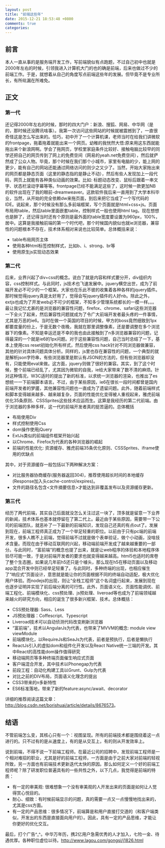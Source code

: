 ```yaml
---
layout: post
title: "前端这些年"
date: 2015-12-21 18:53:48 +0800
comments: true
categories: 
---
```


## 前言

本人一直从事的是服务端开发工作，写前端貌似有点跑题，不过自己初中也就是2000年左右的时候，引领我进入计算机大门的也的确是前端，后来也做过不少的前端工作。于是，就想着从自己的角度写点前端这些年的发展。但毕竟不是专业所长，有所纰漏在所难免。

<!--more-->

## 正文

### 第一代

还记得2000年左右的时候，那时的四大门户：新浪、搜狐、网易、中华网（是的，那时候还没腾讯啥事）。我第一次访问这些网站的时候就被震撼到了，一直很奇怪这是怎么写出来的。恰巧，初中开了一个计算机课，老师当时在给我们讲微软的frontpage，拖着拖着就能出来一个网页。幼稚的我恍然大悟:原来用这东西就能拖出来个新浪网啊。学会了拖网页，学校里家庭条件比较好、接触电脑比较早的同学还把自己的网页传到了网上的免费空间（网易的yeah.net免费空间），然后就俨然成了公众人物。毕竟，那个时候在我们那个小城市，家里有电脑的少，能上网的更少，能有自己的网站还能通过网络访问的则少之又少了。当然，开始大家拖出来的网页都是静态页面（这里的静态指的是静止不动），然后有些人发现加上一段代码，网页上就能有各种类似动画的效果。比如: 标题动态改变、鼠标后跟着一串文字、状态栏滚动字幕等等。frontpage已经不能满足这些了，这时候一款更加NB的软件出现在了我的眼前-dreamweaver。这款软件我后来一直用到了大学本科毕业，当然，从开始的完全依赖dw来拖页面，到后来把它当成了一个写代码的IDE。说起来，那个时候没有那么多前端框架，写个页面就是html+css+js。页面布局用table，然后table里面嵌套table，控制样式一般也使用html tag。现在想想也是醉了，还记得当时还有个原则是最外面的table宽度要设置为960px，100%，居中。这算是我接触前端的第一个时代吧，那个时候国内貌似也就ie浏览器，兼容性的问题根本不存在，技术体系相对来说也比较简单。总体概括来说：

- table布局网页主体
- 使用各种html标签控制样式，比如b、i、strong、br等
- 使用原生js实现动态效果

### 第二代

后来，业界兴起了div+css的概念。说白了就是内容和样式要分开，div组织内容，css控制样式。与此同时，js技术也飞速发展中。jquery横空出世，成为了前端开发必不可少的一个框架。大家也在乐此不彼的收集着各种各样的jquery插件。那时候觉得jquery真是太好用了，觉得会写jquery插件的人好nb。除此之外，extjs也成为了开发web必不可少的框架，不知多少管理系统都长的一模一样。。。最让我记忆尤甚的是浏览器的兼容性问题，firefox、chrome、safari这些浏览器一下全火了起来，然后兼容性问题就成为了令广大前端开发者最头疼的一件事情，尤其是万恶的ie6。当时在做一个英国的项目的时候，甲方的boss竟然细致到1px都要度量的份上，于是无数个夜晚，我就在那里调整像素，还是要调整在多个浏览器下的像素。不知是幸运还是不幸的我也由此接触到了n多浏览器兼容的问题，记得最深的一个就是ie6的1px问题。对于这些兼容性问题，自己当时总结了一下，基本上使用css reset初始化所有样式，然后使用css hack针对不同浏览器做兼容，其他的针对具体问题具体分析。同样的，js里也存在兼容性的问题，一个典型的就是解析json字符串，有些浏览器里是默认有JSON的方法的，但有些浏览器却没有，只能使用eval来做。这方面，jquery则做了很好的兼容。其实，到了这个时候，整个前端已经乱了，尤其因为微软的自我，ie给大家带来了数不清的麻烦。针对这种情况，W3C适时的提出了新的标准，以求统一浏览器的渲染，也推出了es想统一一下前端脚本语言。不过，由于某些原因，ie6在很长一段时间都曾是国内前端开发者的梦靥，其他兼容性问题也一直成为了遗留问题。此外，随着前端样式和脚本变得越来越多、越来越复杂，页面的性能优化变得被人重视起来，雅虎前端优化35条原则、CSSSprites这些技术应运而生。这算是我经历的第二代前端。由于浏览器的多种多样，这一代的前端开发者真的挺苦逼的。总体概括

- 布局使用Div
- 样式控制使用Css
- dom操作使用jQuery
- ExtJs类似的前端组件框架开始兴起
- 以Chrome、Firefox为代表的各种浏览器的崛起
- 前端的性能优化: 资源缓存、雅虎前端35条优化原则、CSSSprites、iframe使用的优缺点

其中，对于资源缓存一般包括以下两种解决方案：

- 对比服务器协商缓存(服务器返回304)，推荐使用超长时间的本地缓存(Response加入头cache-control/expires)。
- 文件的路径名包含<文件摘要信息>才能达到非覆盖发布以及资源缓存更新。

### 第三代

经历了两代前端，其实自己后面就没怎么关注过这一块了，顶多就是留意一下业界的新闻，技术体系也基本就停留在了第二代上。最近由于某些原因，需要带一下公司的前端团队，就恶补了一下最新的前端知识，发现自己还真的有点out了。发展到现在，前端工程师真正成为了一个举足轻重的职位。以前由于只有pc端的前端开发，很多人瞧不上前端，觉得前端不过就是做个表单验证，做个小动画，没啥技术含量。而现在由于移动互联网的兴起，移动端前端开发成了越来越重要的一部分。与此同时，“富前端”的概念也提了出来，就是让web程序的体验和本地程序体验尽可能一致，于是对前端开发者的要求也就变得越来越高。html5也适时的席卷了整个生态圈，如果说几年前h5还只是个噱头，那么现在h5在移动页面以及移动app混合开发中则已经举足轻重了。与此同时，多种终端的出现，也相应催生了“响应式”页面设计，意思就是能让你的页面根据不同的终端自动适配，极大优化用户体验。而nodejs的出现，则让“全栈工程师”这个名词盛行起来，发展到现在也逐步证明并实现了前后端分离的可行性。此外，页面语义化、页面性能调优、前端工程化、前端模块化、css预处理、js预处理、liveroad等也成为了前端领域越来越火的研究方向，相应的诞生了很多新兴框架、技术。总体概括：

- CSS预处理器: Sass、Less
- JS预处理器：Coffescript、Typescript
- Liveroad技术可以自动侦测代码改变刷新浏览器
- “富前端”，技术以AngularJs为代表，也带来了MVVM的概念: module view viewModule
- 前端模块化，以RequireJs和SeaJs为代表，前者是预执行，后者是懒执行
- ReactJs引入的虚拟dom和组件化开发以及React Native统一三端的开发。其中React的高性能dom操作值得研究
- 移动端网页等多种终端页面催生响应式页面
- 客户端混合开发，其中技术以Phonegap为代表
- 前段工程：自动化构建工具以Grunt、Gulp为代表
- 对比之前的DIV布局，页面语义化理念的提出
- CSS3带来的n多新特性
- ES6标准落地，带来了新的feature:async/await、decorator

详细的推荐阅读这篇文章：<http://blog.csdn.net/borishuai/article/details/8676573>。

## 结语

不管前端怎么变，其核心只有一个：视图呈现。所有的前端技术都是围绕着这一点进行的。只不过有的是从速度上，有的是从交互上，有的则从开发效率上。

说到前端，不得不说一下前端工程师。在最近公司的招聘中，发现前端工程师是一个相对难招的职业，尤其是好的前端工程师，一方面是由于之前大家对前端的轻视所致，另一方面也有前端技术更新迭代太快的原因。那么如何定义一个好的前端工程师呢？除了研发职位普遍具有的一些共性之外，以下几点，我觉得是前端的特质：

- 有一定的审美观: 很难想象一个没有审美观的人开发出来的页面是如何让人觉得赏心悦目的。
- 耐心、细致：有时候前端显示的问题，真的需要一点又一点慢慢地找出来的，尤其是css方面。
- 有一定的产品思维：很多情况下，前端算是和用户直接打交道的（和客户端类似，开发出的东西是直接面向用户的）。因此，具有一定的产品思维，才能让你更好的优化交互。

最后，打个广告^_^。中华万年历，携2亿用户急需优秀的人才加入，七险一金、待遇优厚。各种职位虚位以待。<http://www.lagou.com/gongsi/j1826.html>